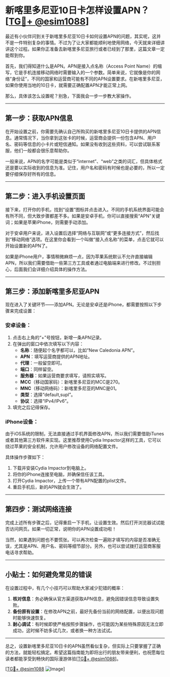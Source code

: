 # 新喀里多尼亚10日卡怎样设置APN？[[TG💪+ @esim1088](https://t.me/s/esim1088)]

最近有小伙伴问到关于新喀里多尼亚10日卡如何设置APN的问题，其实呢，这并不是一件特别复杂的事情。不过为了让大家都能顺利地使用网络，今天就来详细讲讲这个过程。如果你正准备去新喀里多尼亚旅行或者已经到了那里，这篇文章一定能帮到你。

首先，我们得知道什么是APN。APN是接入点名称（Access Point Name）的缩写，它是手机连接移动网络时需要输入的一个参数。简单来说，它就像是你的网络“身份证”，不同的国家和运营商可能有不同的APN设置要求。在新喀里多尼亚，如果你使用当地的10日卡，就需要正确配置APN才能正常上网。

那么，具体该怎么设置呢？别急，下面我会一步一步教大家操作。

---

## 第一步：获取APN信息

在开始设置之前，你需要先确认自己所购买的新喀里多尼亚10日卡提供的APN信息。通常情况下，当你拿到这张卡的时候，运营商会提供一份包含APN、用户名、密码等信息的小卡片或短信通知。如果没有收到这些资料，可以尝试联系客服，他们一般都会很乐意帮助你。

一般来说，APN的名字可能是类似于“internet”、“web”之类的词汇，但具体格式还是要以实际收到的信息为准。记住，用户名和密码有时候也是必要的，所以一定要仔细保存好所有的信息。

---

## 第二步：进入手机设置页面

接下来，打开你的手机，找到“设置”图标并点击进入。不同的手机系统界面可能会有所不同，但大致步骤都差不多。如果是安卓手机，你可以直接搜索“APN”关键词；如果是苹果iPhone，则需要手动添加。

对于安卓用户来说，进入设置后选择“网络与互联网”或“更多连接方式”，然后找到“移动网络”选项。在这里你会看到一个叫做“接入点名称”的菜单，点击它就可以开始设置新的APN了。

如果是iPhone用户，事情稍微麻烦一点，因为苹果系统默认不允许直接编辑APN，所以我们需要借助一些第三方工具或者通过电脑端来进行修改。不过别担心，后面我们会详细介绍具体的操作方法。

---

## 第三步：添加新喀里多尼亚APN

现在进入了关键环节——添加APN。无论是安卓还是iPhone，都需要按照以下步骤来完成设置：

### 安卓设备：
1. 点击右上角的“+”号按钮，新增一条APN记录。
2. 在弹出的窗口中依次填写以下内容：
   - **名称**：随便起个名字都可以，比如“New Caledonia APN”。
   - **APN**：填写运营商提供的APN地址。
   - **代理**：一般留空即可。
   - **端口**：同样留空。
   - **服务器**：如果运营商要求填写，请照实填写。
   - **MCC**（移动国家码）：新喀里多尼亚的MCC是270。
   - **MNC**（移动网络码）：新喀里多尼亚的MNC是01。
   - **类型**：选择“default,supl”。
   - **协议**：选择“IPv4/IPv6”。
3. 填完之后记得保存。

### iPhone设备：
由于iOS系统的限制，无法直接通过手机界面修改APN，所以我们需要借助iTunes或者其他第三方软件来实现。这里推荐使用Cydia Impactor这样的工具，它可以绕过苹果的安全机制，允许用户修改设备的网络配置文件。

具体操作步骤如下：
1. 下载并安装Cydia Impactor到电脑上。
2. 将你的iPhone连接至电脑，并确保信任该工具。
3. 打开Cydia Impactor，上传一个带有APN配置的plist文件。
4. 重启手机后，新的APN就会生效了。

---

## 第四步：测试网络连接

完成上述所有步骤之后，记得重启一下手机，让设置生效。然后打开浏览器试试能否访问网页。如果一切正常，说明你的APN设置成功啦！

当然，如果遇到问题也不要慌张。可以再次检查一遍刚才填写的内容是否准确无误，尤其是APN、用户名、密码等细节部分。另外，也可以尝试拨打运营商客服电话寻求帮助。

---

## 小贴士：如何避免常见的错误

在设置过程中，有几个小技巧可以帮助大家减少犯错的概率：

1. **核对信息**：务必确保从官方渠道获取APN信息，避免因错误信息导致设置失败。
2. **备份原有设置**：在修改APN之前，最好先备份当前的网络配置，以便出现问题时能够快速恢复。
3. **耐心调试**：有时候即使严格按照步骤操作，也可能因为某些特殊原因无法立即成功，这时候不妨多试几次，或者换一种方法试试。

---

总之，设置新喀里多尼亚10日卡的APN虽然看似复杂，但实际上只要掌握了正确的方法，就能轻松搞定。希望这篇指南能为即将出行的朋友带来便利，也祝愿每位读者都能享受到畅快的国际漫游体验[[TG💪+ @esim1088](https://t.me/s/esim1088)]。

[[TG💪+ @esim1088](https://t.me/s/esim1088) ![Image](https://i.postimg.cc/4NQfJmqS/Snipaste-2025-05-13-00-14-12.png)]